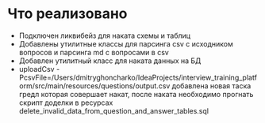 # Что реализовано
* Подключен ликвибейз для наката схемы и таблиц
* Добавлены утилитные классы для парсинга csv с исходником вопросов и парсинга md с вопросами в csv
* Добавлен утилитный класс для наката данных на БД
* uploadCsv -PcsvFile=/Users/dmitryghoncharko/IdeaProjects/interview_training_platform/src/main/resources/questions/output.csv добавлена новая таска гредл которая совершает накат, после наката необходимо прогнать скрипт доделки в ресурсах delete_invalid_data_from_question_and_answer_tables.sql 